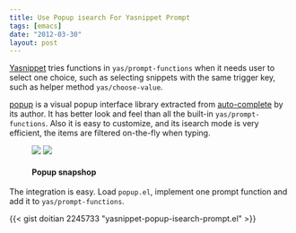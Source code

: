 ```yaml
---
title: Use Popup isearch For Yasnippet Prompt
tags: [emacs]
date: "2012-03-30"
layout: post
---
```


[Yasnippet][] tries functions in `yas/prompt-functions` when it needs user to
select one choice, such as selecting snippets with the same trigger key, such
as helper method `yas/choose-value`.

[popup][] is a visual popup interface library extracted from [auto-complete][]
by its author. It has better look and feel than all the built-in
`yas/prompt-functions`. Also it is easy to customize, and its isearch mode is
very efficient, the items are filtered on-the-fly when typing.

<!--more-->

<figure class="half">
  <img src="/images/201203/choises.png">
  <img src="/images/201203/filter_by_keyword.png">
  <figcaption>
    <h4>Popup snapshop</h4>
  </figcaption>
</figure>

The integration is easy. Load `popup.el`, implement one prompt function and
add it to `yas/prompt-functions`.

{{< gist doitian 2245733 "yasnippet-popup-isearch-prompt.el" >}}

[yasnippet]: http://capitaomorte.github.com/yasnippet/index.html
[popup]: https://github.com/m2ym/popup-el
[auto-complete]: https://github.com/m2ym/auto-complete

